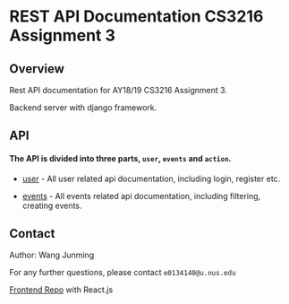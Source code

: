 # REST API Documentation CS3216 Assignment 3

## Overview

Rest API documentation for AY18/19 CS3216 Assignment 3.

Backend server with django framework.

## API 

#### The API is divided into three parts, `user`, `events` and `action`.

* [user](apidoc/user.md) - All user related api documentation, including login, register etc.

* [events](apidoc/events.md) - All events related api documentation, including filtering, creating events.

## Contact

Author: Wang Junming

For any further questions, please contact `e0134140@u.nus.edu`

[Frontend Repo](https://github.com/CS3216-Assignment3/frontend) with React.js